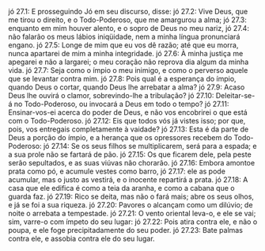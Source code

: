 jó 27.1: E prosseguindo Jó em seu discurso, disse:
jó 27.2: Vive Deus, que me tirou o direito, e o Todo-Poderoso, que me amargurou a alma;
jó 27.3: enquanto em mim houver alento, e o sopro de Deus no meu nariz,
jó 27.4: não falarão os meus lábios iniqüidade, nem a minha língua pronunciará engano.
jó 27.5: Longe de mim que eu vos dê razão; até que eu morra, nunca apartarei de mim a minha integridade.
jó 27.6: À minha justiça me apegarei e não a largarei; o meu coração não reprova dia algum da minha vida.
jó 27.7: Seja como o ímpio o meu inimigo, e como o perverso aquele que se levantar contra mim.
jó 27.8: Pois qual é a esperança do ímpio, quando Deus o cortar, quando Deus lhe arrebatar a alma?
jó 27.9: Acaso Deus lhe ouvirá o clamor, sobrevindo-lhe a tribulação?
jó 27.10: Deleitar-se-á no Todo-Poderoso, ou invocará a Deus em todo o tempo?
jó 27.11: Ensinar-vos-ei acerca do poder de Deus, e não vos encobrirei o que está com o Todo-Poderoso.
jó 27.12: Eis que todos vós já vistes isso; por que, pois, vos entregais completamente à vaidade?
jó 27.13: Esta é da parte de Deus a porção do ímpio, e a herança que os opressores recebem do Todo-Poderoso:
jó 27.14: Se os seus filhos se multiplicarem, será para a espada; e a sua prole não se fartará de pão.
jó 27.15: Os que ficarem dele, pela peste serão sepultados, e as suas viúvas não chorarão.
jó 27.16: Embora amontoe prata como pó, e acumule vestes como barro,
jó 27.17: ele as pode acumular, mas o justo as vestirá, e o inocente repartirá a prata.
jó 27.18: A casa que ele edifica é como a teia da aranha, e como a cabana que o guarda faz.
jó 27.19: Rico se deita, mas não o fará mais; abre os seus olhos, e já se foi a sua riqueza.
jó 27.20: Pavores o alcançam como um dilúvio; de noite o arrebata a tempestade.
jó 27.21: O vento oriental leva-o, e ele se vai; sim, varre-o com ímpeto do seu lugar:
jó 27.22: Pois atira contra ele, e não o poupa, e ele foge precipitadamente do seu poder.
jó 27.23: Bate palmas contra ele, e assobia contra ele do seu lugar.
